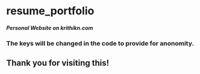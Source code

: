 # resume_portfolio
##### Personal Website on krithikn.com

### The keys will be changed in the code to provide for anonomity.

## Thank you for visiting this!
